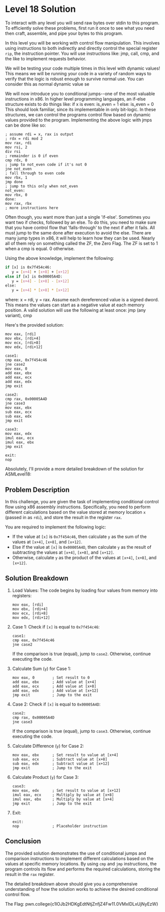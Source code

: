 # Level 18 Solution

To interact with any level you will send raw bytes over stdin to this program.
To efficiently solve these problems, first run it once to see what you need
then craft, assemble, and pipe your bytes to this program.

In this level you will be working with control flow manipulation. This involves using instructions
to both indirectly and directly control the special register `rip`, the instruction pointer.
You will use instructions like: jmp, call, cmp, and the like to implement requests behavior.

We will be testing your code multiple times in this level with dynamic values! This means we will
be running your code in a variety of random ways to verify that the logic is robust enough to
survive normal use. You can consider this as normal dynamic value se

We will now introduce you to conditional jumps--one of the most valuable instructions in x86.
In higher level programming languages, an if-else structure exists to do things like:
if x is even:
   is_even = 1
else:
   is_even = 0
This should look familiar, since its implementable in only bit-logic. In these structures, we can
control the programs control flow based on dynamic values provided to the program. Implementing the
above logic with jmps can be done like so:

```assembly
; assume rdi = x, rax is output
; rdx = rdi mod 2
mov rax, rdi
mov rsi, 2
div rsi
; remainder is 0 if even
cmp rdx, 0
; jump to not_even code if it's not 0
jne not_even
; fall through to even code
mov rbx, 1
jmp done
; jump to this only when not_even
not_even:
mov rbx, 0
done:
mov rax, rbx
; more instructions here

```

Often though, you want more than just a single 'if-else'. Sometimes you want two if checks, followed
by an else. To do this, you need to make sure that you have control flow that 'falls-through' to the
next if after it fails. All must jump to the same done after execution to avoid the else.
There are many jump types in x86, it will help to learn how they can be used. Nearly all of them rely
on something called the ZF, the Zero Flag. The ZF is set to 1 when a cmp is equal. 0 otherwise.

Using the above knowledge, implement the following:
```bash
if [x] is 0x7f454c46:
   y = [x+4] + [x+8] + [x+12]
else if [x] is 0x00005A4D:
   y = [x+4] - [x+8] - [x+12]
else:
   y = [x+4] * [x+8] * [x+12]
```
where:
x = rdi, y = rax. Assume each dereferenced value is a signed dword. This means the values can start as
a negative value at each memory position.
A valid solution will use the following at least once:
jmp (any variant), cmp

Here's the provided solution:
```assembly
mov eax, [rdi]
mov ebx, [rdi+4]
mov ecx, [rdi+8]
mov edx, [rdi+12]

case1:
cmp eax, 0x7f454c46
jne case2
mov eax, 0
add eax, ebx
add eax, ecx
add eax, edx
jmp exit

case2:
cmp rax, 0x00005A4D
jne case3
mov eax, ebx
sub eax, ecx
sub eax, edx
jmp exit

case3:
mov eax, edx
imul eax, ecx
imul eax, ebx
jmp exit

exit:
nop
```

Absolutely, I'll provide a more detailed breakdown of the solution for ASMLevel18:

## Problem Description

In this challenge, you are given the task of implementing conditional control flow using x86 assembly instructions. Specifically, you need to perform different calculations based on the value stored at memory location `x` (passed in as `rdi`), and store the result in the register `rax`.

You are required to implement the following logic:
- If the value at `[x]` is `0x7f454c46`, then calculate `y` as the sum of the values at `[x+4]`, `[x+8]`, and `[x+12]`.
- Else if the value at `[x]` is `0x00005A4D`, then calculate `y` as the result of subtracting the values at `[x+4]`, `[x+8]`, and `[x+12]`.
- Otherwise, calculate `y` as the product of the values at `[x+4]`, `[x+8]`, and `[x+12]`.

## Solution Breakdown

1. Load Values: The code begins by loading four values from memory into registers:
   ```assembly
   mov eax, [rdi]
   mov ebx, [rdi+4]
   mov ecx, [rdi+8]
   mov edx, [rdi+12]
   ```

2. Case 1: Check if `[x]` is equal to `0x7f454c46`:
   ```assembly
   case1:
   cmp eax, 0x7f454c46
   jne case2
   ```

   If the comparison is true (equal), jump to `case2`. Otherwise, continue executing the code.

3. Calculate Sum (`y`) for Case 1:
   ```assembly
   mov eax, 0        ; Set result to 0
   add eax, ebx      ; Add value at [x+4]
   add eax, ecx      ; Add value at [x+8]
   add eax, edx      ; Add value at [x+12]
   jmp exit          ; Jump to the exit
   ```

4. Case 2: Check if `[x]` is equal to `0x00005A4D`:
   ```assembly
   case2:
   cmp rax, 0x00005A4D
   jne case3
   ```

   If the comparison is true (equal), jump to `case3`. Otherwise, continue executing the code.

5. Calculate Difference (`y`) for Case 2:
   ```assembly
   mov eax, ebx      ; Set result to value at [x+4]
   sub eax, ecx      ; Subtract value at [x+8]
   sub eax, edx      ; Subtract value at [x+12]
   jmp exit          ; Jump to the exit
   ```

6. Calculate Product (`y`) for Case 3:
   ```assembly
   case3:
   mov eax, edx      ; Set result to value at [x+12]
   imul eax, ecx     ; Multiply by value at [x+8]
   imul eax, ebx     ; Multiply by value at [x+4]
   jmp exit          ; Jump to the exit
   ```

7. Exit:
   ```assembly
   exit:
   nop               ; Placeholder instruction
   ```

## Conclusion

The provided solution demonstrates the use of conditional jumps and comparison instructions to implement different calculations based on the values at specific memory locations. By using `cmp` and `jmp` instructions, the program controls its flow and performs the required calculations, storing the result in the `rax` register.

The detailed breakdown above should give you a comprehensive understanding of how the solution works to achieve the desired conditional control flow.

The Flag: pwn.college{c1lOJb2HDKgEdtNtjZnfjZ4Fw11.0VMxIDLxUjNyEzW}
